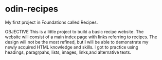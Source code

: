 # odin-recipes
My first project in Foundations called Recipes. 

OBJECTIVE
This is a little project to build a basic recipe website. The website will consist of a main index page with links referring to recipes. The design will not be the most refined, but I will be able to demonstrate my newly acquired HTML knowledge and skills. I got to practice using headings, paragrpahs, lists, images, links,and alternative texts.
